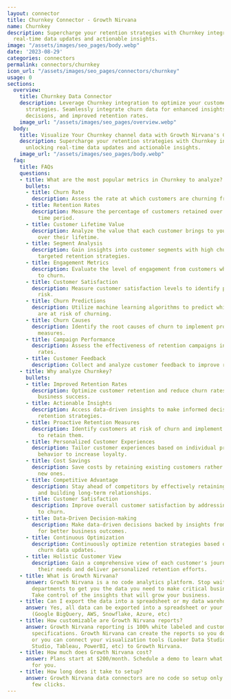 ```yaml
---
layout: connector
title: Churnkey Connector - Growth Nirvana
name: Churnkey
description: Supercharge your retention strategies with Churnkey integration, unlocking
  real-time data updates and actionable insights.
image: "/assets/images/seo_pages/body.webp"
date: '2023-08-29'
categories: connectors
permalink: connectors/churnkey
icon_url: "/assets/images/seo_pages/connectors/churnkey"
usage: 0
sections:
  overview:
    title: Churnkey Data Connector
    description: Leverage Churnkey integration to optimize your customer retention
      strategies. Seamlessly integrate churn data for enhanced insights, informed
      decisions, and improved retention rates.
    image_url: "/assets/images/seo_pages/overview.webp"
  body:
    title: Visualize Your Churnkey channel data with Growth Nirvana's Churnkey Connector
    description: Supercharge your retention strategies with Churnkey integration,
      unlocking real-time data updates and actionable insights.
    image_url: "/assets/images/seo_pages/body.webp"
  faq:
    title: FAQs
    questions:
    - title: What are the most popular metrics in Churnkey to analyze?
      bullets:
      - title: Churn Rate
        description: Assess the rate at which customers are churning from your business.
      - title: Retention Rates
        description: Measure the percentage of customers retained over a specific
          time period.
      - title: Customer Lifetime Value
        description: Analyze the value that each customer brings to your business
          over their lifetime.
      - title: Segment Analysis
        description: Gain insights into customer segments with high churn rates for
          targeted retention strategies.
      - title: Engagement Metrics
        description: Evaluate the level of engagement from customers who are likely
          to churn.
      - title: Customer Satisfaction
        description: Measure customer satisfaction levels to identify potential churn
          risk.
      - title: Churn Predictions
        description: Utilize machine learning algorithms to predict which customers
          are at risk of churning.
      - title: Churn Causes
        description: Identify the root causes of churn to implement proactive retention
          measures.
      - title: Campaign Performance
        description: Assess the effectiveness of retention campaigns in reducing churn
          rates.
      - title: Customer Feedback
        description: Collect and analyze customer feedback to improve retention strategies.
    - title: Why analyze Churnkey?
      bullets:
      - title: Improved Retention Rates
        description: Optimize customer retention and reduce churn rates for long-term
          business success.
      - title: Actionable Insights
        description: Access data-driven insights to make informed decisions for effective
          retention strategies.
      - title: Proactive Retention Measures
        description: Identify customers at risk of churn and implement proactive measures
          to retain them.
      - title: Personalized Customer Experiences
        description: Tailor customer experiences based on individual preferences and
          behavior to increase loyalty.
      - title: Cost Savings
        description: Save costs by retaining existing customers rather than acquiring
          new ones.
      - title: Competitive Advantage
        description: Stay ahead of competitors by effectively retaining customers
          and building long-term relationships.
      - title: Customer Satisfaction
        description: Improve overall customer satisfaction by addressing issues leading
          to churn.
      - title: Data-Driven Decision-making
        description: Make data-driven decisions backed by insights from churn data
          for better business outcomes.
      - title: Continuous Optimization
        description: Continuously optimize retention strategies based on real-time
          churn data updates.
      - title: Holistic Customer View
        description: Gain a comprehensive view of each customer's journey to understand
          their needs and deliver personalized retention efforts.
    - title: What is Growth Nirvana?
      answer: Growth Nirvana is a no code analytics platform. Stop waiting for other
        departments to get you the data you need to make critical business decisions.
        Take control of the insights that will grow your business.
    - title: Can I export the data into a spreadsheet or my data warehouse?
      answer: Yes, all data can be exported into a spreadsheet or your data warehouse
        (Google BigQuery, AWS, Snowflake, Azure, etc)
    - title: How customizable are Growth Nirvana reports?
      answer: Growth Nirvana reporting is 100% white labeled and customized to your
        specifications. Growth Nirvana can create the reports so you don’t have to
        or you can connect your visualization tools (Looker Data Studio/Google Data
        Studio, Tableau, PowerBI, etc) to Growth Nirvana.
    - title: How much does Growth Nirvana cost?
      answer: Plans start at $200/month. Schedule a demo to learn what plan is best
        for you.
    - title: How long does it take to setup?
      answer: Growth Nirvana data connectors are no code so setup only requires a
        few clicks.
---
```

